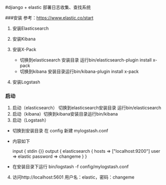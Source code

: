 #djiango + elastic 部署日志收集、查找系统

###安装
参考：https://www.elastic.co/start
1. 安装Elasticsearch
2. 安装Kibana
3. 安装X-Pack
    * 切换到elasticsearch 安装目录 运行bin/elasticsearch-plugin install x-pack
    * 切换到kibana 安装目录运行bin/kibana-plugin install x-pack
    
4. 安装Logstash

### 启动
1. 启动（elasticsearch） 切换到elasticsearch安装目录 运行bin/elasticsearch
2. 启动（kibana）切换到kibana安装目录运行bin/kibana
3. 启动（Logstash）
* 切换到安装目录 在 config 新建 mylogstash.conf
* 内容如下


    input { stdin {}}
    output {
       elasticsearch {
          hosts => ["localhost:9200"]
          user => elastic
          password => changeme
       }
    }  
* 在安装目录下运行 bin/logstash -f config/mylogstash.conf 

4. 访问http://localhost:5601 用户名：elastic，密码：changeme
